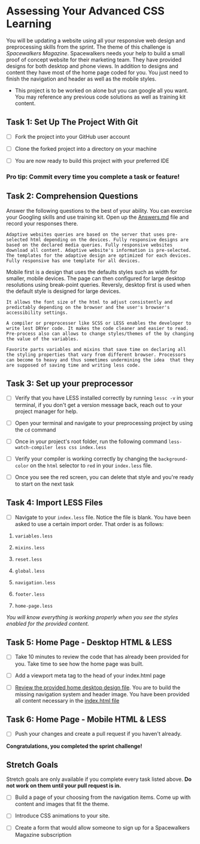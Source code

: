 # Assessing Your Advanced CSS Learning

You will be updating a website using all your responsive web design and preprocessing skills from the sprint. The theme of this challenge is _Spacewalkers Magazine_. Spacewalkers needs your help to build a small proof of concept website for their marketing team. They have provided designs for both desktop and phone views. In addition to designs and content they have most of the home page coded for you. You just need to finish the navigation and header as well as the mobile styles.

* This project is to be worked on alone but you can google all you want. You may reference any previous code solutions as well as training kit content.  

## Task 1: Set Up The Project With Git

* [ ] Fork the project into your GitHub user account

* [ ] Clone the forked project into a directory on your machine

* [ ] You are now ready to build this project with your preferred IDE

### Pro tip: Commit every time you complete a task or feature!

## Task 2: Comprehension Questions

Answer the following questions to the best of your ability. You can exercise your Googling skills and use training kit. Open up the [Answers.md](Answers.md) file and record your responses there.

<!-- 1. What is the difference between an adaptive website and a fully responsive website? -->

    Adaptive websites queries are based on the server that uses pre-selected html depending on the devices. Fully responsive designs are based on the declared media queries. Fully responsive websites download all content. Adaptive website's information is pre-selected. The templates for the adaptive design are optimized for each devices. Fully responsive has one template for all devices.

<!-- 2. Describe what it means to be mobile first vs desktop first. -->

   Mobile first is a design that uses the defaults styles such as width for smaller, mobile devices. The page can then configured for large desktop resolutions using break-point queries. Reversly, desktop first is used when the default style is designed for large devices.

<!-- 3. What does `font-size: 62.5%` in the `html` tag do for us when using `rem` units? -->

    It allows the font size of the html to adjust consistently and predictably depending on the browser and the user's browser's accessibility settings. 

<!-- 4. How would you describe preprocessing to someone new to CSS? -->

    A compiler or preprocesser like SCSS or LESS enables the developer to write lest DRYer code. It makes the code cleaner and easier to read. Pre-process also can allows to change styles/themes of the by changing the value of the variables.

<!-- 5. What is your favorite concept in preprocessing? What is the concept that gives you the most trouble? -->
    
    Favorite parts variables and mixins that save time on declaring all the styling properties that vary from different browser. Processors can become to heavy and thus sometimes undermining the idea  that they are supposed of saving time and writing less code.

## Task 3: Set up your preprocessor

* [ ] Verify that you have LESS installed correctly by running `lessc -v` in your terminal, if you don't get a version message back, reach out to your project manager for help.

* [ ] Open your terminal and navigate to your preprocessing project by using the `cd` command

* [ ] Once in your project's root folder, run the following command `less-watch-compiler less css index.less`

* [ ] Verify your compiler is working correctly by changing the `background-color` on the `html` selector to `red` in your `index.less` file.

* [ ] Once you see the red screen, you can delete that style and you're ready to start on the next task

## Task 4: Import LESS Files

* [ ] Navigate to your `index.less` file. Notice the file is blank. You have been asked to use a certain import order. That order is as follows:

1.  `variables.less`

2.  `mixins.less`

3.  `reset.less`

4.  `global.less`

5.  `navigation.less`

6.  `footer.less`

7.  `home-page.less`

_You will know everything is working properly when you see the styles enabled for the provided content._  

## Task 5: Home Page - Desktop HTML & LESS

* [ ] Take 10 minutes to review the code that has already been provided for you. Take time to see how the home page was built.

* [ ] Add a viewport meta tag to the head of your index.html page

* [ ] [Review the provided home desktop design file](design-files/home-desktop.png). You are to build the missing navigation system and header image. You have been provided all content necessary in the [index.html file](index.html)

<!-- * [ ] Navigation Styles: Use the `navigation.less` file for styling. -->

<!-- * [ ] Main Content Styles: Use the `home-page.less` file for styling -->

<!-- * [ ] LESS Mixins: Create and use 2 different mixins to aid your styling. Use the `mixins.less` file for your mixins -->

<!-- * [ ] LESS Parametric Mixin: create a parametric mixin that is used to create the `sign up` button styles.
	* [ ]  Use at least 2 parameters to create your button
	* [ ] Create a hover state that swaps the background color and font color of the base button styles. -->

## Task 6: Home Page - Mobile HTML & LESS

<!-- * [ ] Create a `@phone` variable that contains a `max-width: 500px` media query string. Use the `@phone` variable for all your nested mobile styling. -->
<!-- * [ ] [Review the provided home mobile design file](design-files/home-mobile.png). Match your mobile styling the best you can using the design file. -->
* [ ] Push your changes and create a pull request if you haven't already.   

**Congratulations, you completed the sprint challenge!**

## Stretch Goals

Stretch goals are only available if you complete every task listed above. **Do not work on them until your pull request is in.**

* [ ] Build a page of your choosing from the navigation items. Come up with content and images that fit the theme.

* [ ] Introduce CSS animations to your site.

<!-- * [ ] Create a fixed navigation and add some opacity to the background -->

* [ ] Create a form that would allow someone to sign up for a Spacewalkers Magazine subscription